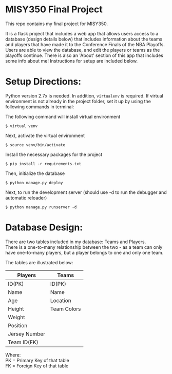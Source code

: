 # MISY350 Final Project
This repo contains my final project for MISY350. <br/>

It is a flask project that includes a web app that allows users access to a database (design details below)
that includes information about the teams and players that have made it to the Conference Finals of the NBA Playoffs. Users are able to view the database, and edit the players or teams as the playoffs continue. There is also an 'About' section of this app that includes some info about me! Instructions for setup are included below. <br/>


# Setup Directions:
Python version 2.7x is needed.
In addition, `virtualenv` is required.
If virtual environment is not already in the project folder, set it up by using the following commands in terminal:

The following command will install virtual environment  

`$ virtual venv`

Next, activate the virtual environment  

`$ source venv/bin/activate`

Install the necessary packages for the project  

`$ pip install -r requirements.txt`

Then, initialize the database  

`$ python manage.py deploy`

Next, to run the development server (should use -d to run the debugger and automatic reloader)

`$ python manage.py runserver -d`



# Database Design:
There are two tables included in my database: Teams and Players. <br/>
There is a one-to-many relationship between the two - as a team can only have one-to-many players, but a player belongs to one and only one team. <br/>

The tables are illustrated below:

Players | Teams
--------|------
ID(PK) | ID(PK)
Name | Name
Age | Location
Height | Team Colors
Weight |        
Position |       
Jersey Number |       
Team ID(FK)   |

Where: <br/>
PK = Primary Key of that table <br/>
FK = Foreign Key of that table
